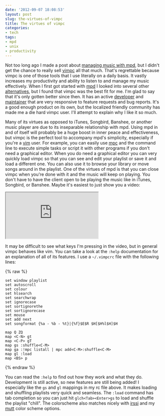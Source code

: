 ```yaml
---
date: '2012-09-07 18:08:53'
layout: post
slug: the-virtues-of-vimpc
title: The virtues of vimpc
categories:
- tech
tags:
- mpd
- unix
- productivity
---
```


Not too long ago I made a post about [managing music with mpd](/blog/2012/07/15/managing-music-with-mpd-and-mpc/), but I didn't get the chance to really sell [vimpc][] all that much. That's regrettable because vimpc is one of those tools that I use literally on a daily basis. It vastly increases my productivity and ability to listen to and manage my music effectively. When I first got started with [mpd][] I looked into several other [alternatives][clients], but I found that vimpc was the best fit for me. I'm glad to say that it's only gotten better since then. It has an active [developer][boysetsfrog] and [maintainer][richo] that are very responsive to feature requests and bug reports. It's a good enough product on its own, but the localized friendly community has made me a die hard vimpc user. I'll attempt to explain why I like it so much.

Many of its virtues as opposed to iTunes, Songbird, Banshee, or another music player are due to its inseparable relationship with mpd. Using mpd in and of itself will probably be a huge boost in inner peace and effectiveness, but vimpc is the perfect tool to accompany mpd's simplicity, especially if you're a [vim][] user. For example, you can easily use [mpc][] and the command line to execute simple tasks or script it with other programs if you don't need a graphical editor. When you do need a graphical editor you can very quickly load vimpc so that you can see and edit your playlist or save it and load a different one. You can also use it to browse your library or move songs around in the playlist. One of the virtues of mpd is that you can close vimpc when you're done with it and the music will keep on playing. You don't have to have the client open to be playing the music like in iTunes, Songbird, or Banshee. Maybe it's easiest to just show you a video:

<iframe class="youtube" src="http://www.youtube.com/embed/RRFAqqPKiPs"></iframe>

It may be difficult to see what keys I'm pressing in the video, but in general vimpc behaves like vim. You can take a look at the `:help` documentation for an explanation of all of its features. I use a `~/.vimpcrc` file with the following lines:

{% raw %}
```
set window playlist
set autoscroll
set colour
set hlsearch
set searchwrap
set ignorecase
set sortignorethe
set sortignorecase
set mouse
set add next
set songformat {%a - %b - %t}|{%f}$E$R $H[$H%l$H]$H

map Q ZQ
map <C-N> gt
map <C-P> gT
map gs :shuffle<C-M>
map ga :!mpc listall | mpc add<C-M>:shuffle<C-M>
map gl :load 
map <BS> p
```
{% endraw %}

You can read the `:help` to find out how they work and what they do. Development is still active, so new features are still being added! I especially like the `gs` and `gl` mappings in my rc file above. It makes loading and shuffling playlists very quick and seamless. The `:load` command has tab completion so you can just hit `glch<Tab><Enter>gs` to load and shuffle the playlist "chill". The colorscheme also matches nicely with [irssi][] and my [mutt][] color scheme options.

   [vimpc]: https://github.com/richo/vimpc
   [mpd]: http://en.wikipedia.org/wiki/Music_Player_Daemon
   [clients]: http://mpd.wikia.com/wiki/Clients
   [boysetsfrog]: http://sourceforge.net/users/boysetsfrog
   [richo]: https://github.com/richo
   [vim]: http://www.vim.org/
   [mpc]: http://mpd.wikia.com/wiki/Client:Mpc
   [irssi]: http://www.irssi.org/
   [mutt]: http://www.mutt.org/
